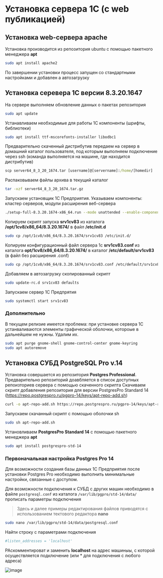 # Установка сервера 1С (с web публикацией)
## Установка web-сервера apache
Установка производится из репозитория ubuntu с помощью пакетного менеджера **apt**

```bash
sudo apt install apache2
```
По завершении установки процесс запущен со стандартными настройками и добавлен а автозагрузку

## Установка серевера 1С версии 8.3.20.1647
На сервере выполняем обновление данных о пакетах репозитория
```bash
sudo apt update
```
Устанавливаем необходимые для работы 1С компоненты (шрифты, библиотеки)
```bash
sudo apt install ttf-mscorefonts-installer libodbc1
```
Предварительно скаченный дистрибутив передаем на сервер в домашний каталог пользователя, под которым выполняем подключение через ssh (команда выполняется на машине, где находится дистрибутив)
```cmd
scp server64_8_3_20_1674.tar [username]@[servername]:/home/[homedir]
```
Распаковываем файлы архива в текущий каталог
```bash
tar -xzf server64_8_3_20_1674.tar.gz
```
Запускаем установщик 1С Предприятия. Указываем компоненты: кластер серверов, модули расширения веб-сервера
```bash
./setup-full-8.3.20.1674-x86_64.run --mode unattended --enable-components server,ws
```
Копируем скрипт запуска **srv1cv83** из каталога **/opt/1cv8/x86_64/8.3.20.1674/** в файл **/etc/init.d**
```bash
sudo cp /opt/1cv8/x86_64/8.3.20.1674/srv1cv83 /etc/init.d/
```
Копируем конфигурационный файл сервера 1с **srv1cv83.conf** из каталога **opt/1cv8/x86_64/8.3.20.1674/** в каталог **/etc/default/srv1cv83** (в файл без расширения .conf)
```bash
sudo cp /opt/1cv8/x86_64/8.3.20.1674/srv1cv83.conf /etc/default/srv1cv83
```
Добавляем в автозагрузку скопированный скрипт
```bash
sudo update-rc.d srv1cv83 defaults
```
Запускаем сервер 1С Предпрятия
```bash
sudo systemctl start srv1cv83
```
### Дополнительно
В текущем релизие имеется проблема: при установке сервера 1С устанваливаются элементы графической оболочки, котороые в дальнейшем не нужны.
Удалим их.
```bash
sudo apt purge gnome-shell gnome-control-center gnome-keyring
sudo apt autoremove
```
## Установка СУБД PostgreSQL Pro v.14
Установка совершается из репозитория **Postgres Professional**. Предварительно репозиторий доавбляется в список доступных репоизториев сервера с помощью скаченного скрипта
Скачиваем скрипт добавления репозитория для версии PostgresPro Standard 14 (https://repo.postgrespro.ru/pgpro-14/keys/apt-repo-add.sh)
```bash
curl -o apt-repo-add.sh https://repo.postgrespro.ru/pgpro-14/keys/apt-repo-add.sh
```
Запускаем скачанный скрипт с помощью оболочки sh
```bash
sudo sh apt-repo-add.sh
```
Установливаем **PostgresPro Standard 14** с помощью пакетного менеджера **apt**
```bash
sudo apt install postgrespro-std-14
```
### Первоначальная настройка Postgres Pro 14
Для возможности создания базы данных 1С Предприятия после установки Postgres Pro необходимо выполнить минимальные настройки, связанные с доступом.

Для возможности подключения к СУБД с других машин необходимо в файле `postgresql.conf` из каталога `/var/lib/pgpro/std-14/data/` прописать параметры подключения
>Здесь и далее примеры редактирования файлов приводятся с использованием тектового редактора **nano**
```bash
sudo nano /var/lib/pgpro/std-14/data/postgresql.conf
```
Найти строку с параметрами подключения
```bash
#listen_addresses = 'localhost'
```

РАскомментироват и заменить **localhost** на адрес машиныы, с которой осуществляется подключение (или \* для подключения с любого адреса)

![image](https://user-images.githubusercontent.com/36333345/147487973-5b51258d-1cff-4c15-9afc-4772f4a100cc.png)




